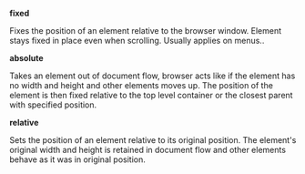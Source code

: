 **fixed**

Fixes the position of an element relative to the browser window. Element stays fixed in place even when scrolling. Usually applies on menus.. 

**absolute**

Takes an element out of document flow, browser acts like if the element has no width and height and other elements moves up. The position of the element is then fixed relative to the top level container or the closest parent with specified position.

**relative**

Sets the position of an element relative to its original position. The element's original width and height is retained in document flow and other elements behave as it was in original position.
